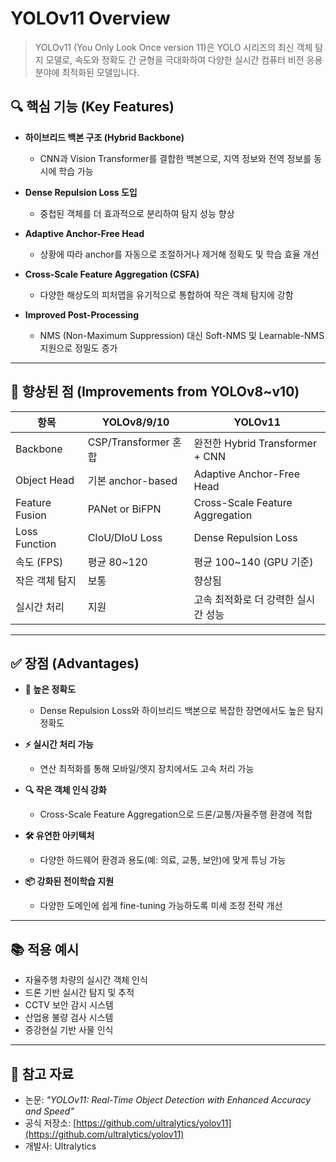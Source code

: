 # YOLOv11 Overview

> YOLOv11 (You Only Look Once version 11)은 YOLO 시리즈의 최신 객체 탐지 모델로, 속도와 정확도 간 균형을 극대화하여 다양한 실시간 컴퓨터 비전 응용 분야에 최적화된 모델입니다.

## 🔍 핵심 기능 (Key Features)

* **하이브리드 백본 구조 (Hybrid Backbone)**

  * CNN과 Vision Transformer를 결합한 백본으로, 지역 정보와 전역 정보를 동시에 학습 가능

* **Dense Repulsion Loss 도입**

  * 중첩된 객체를 더 효과적으로 분리하여 탐지 성능 향상

* **Adaptive Anchor-Free Head**

  * 상황에 따라 anchor를 자동으로 조절하거나 제거해 정확도 및 학습 효율 개선

* **Cross-Scale Feature Aggregation (CSFA)**

  * 다양한 해상도의 피처맵을 유기적으로 통합하여 작은 객체 탐지에 강함

* **Improved Post-Processing**

  * NMS (Non-Maximum Suppression) 대신 Soft-NMS 및 Learnable-NMS 지원으로 정밀도 증가

---

## 🚀 향상된 점 (Improvements from YOLOv8\~v10)

| 항목             | YOLOv8/9/10        | YOLOv11                         |
| -------------- | ------------------ | ------------------------------- |
| Backbone       | CSP/Transformer 혼합 | 완전한 Hybrid Transformer + CNN    |
| Object Head    | 기본 anchor-based    | Adaptive Anchor-Free Head       |
| Feature Fusion | PANet or BiFPN     | Cross-Scale Feature Aggregation |
| Loss Function  | CIoU/DIoU Loss     | Dense Repulsion Loss            |
| 속도 (FPS)       | 평균 80\~120         | 평균 100\~140 (GPU 기준)            |
| 작은 객체 탐지       | 보통                 | 향상됨                             |
| 실시간 처리         | 지원                 | 고속 최적화로 더 강력한 실시간 성능            |

---

## ✅ 장점 (Advantages)

* **🧠 높은 정확도**

  * Dense Repulsion Loss와 하이브리드 백본으로 복잡한 장면에서도 높은 탐지 정확도

* **⚡ 실시간 처리 가능**

  * 연산 최적화를 통해 모바일/엣지 장치에서도 고속 처리 가능

* **🔍 작은 객체 인식 강화**

  * Cross-Scale Feature Aggregation으로 드론/교통/자율주행 환경에 적합

* **🛠️ 유연한 아키텍처**

  * 다양한 하드웨어 환경과 용도(예: 의료, 교통, 보안)에 맞게 튜닝 가능

* **📦 강화된 전이학습 지원**

  * 다양한 도메인에 쉽게 fine-tuning 가능하도록 미세 조정 전략 개선

---

## 📚 적용 예시

* 자율주행 차량의 실시간 객체 인식
* 드론 기반 실시간 탐지 및 추적
* CCTV 보안 감시 시스템
* 산업용 불량 검사 시스템
* 증강현실 기반 사물 인식

---

## 📌 참고 자료

* 논문: *"YOLOv11: Real-Time Object Detection with Enhanced Accuracy and Speed"*
* 공식 저장소: [https://github.com/ultralytics/yolov11](https://github.com/ultralytics/yolov11)
* 개발사: Ultralytics
